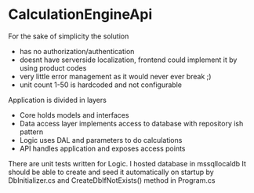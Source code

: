 # CalculationEngineApi

For the sake of simplicity the solution
* has no authorization/authentication
* doesnt have serverside localization, frontend could implement it by using product codes
* very little error management as it would never ever break ;)
* unit count 1-50 is hardcoded and not configurable

Application is divided in layers
* Core holds models and interfaces
* Data access layer implements access to database with repository ish pattern
* Logic uses DAL and parameters to do calculations
* API  handles application and exposes access points

There are unit tests written for Logic.
I hosted database in mssqllocaldb
It should be able to create and seed it automatically on startup by DbInitializer.cs and CreateDbIfNotExists() method in Program.cs

